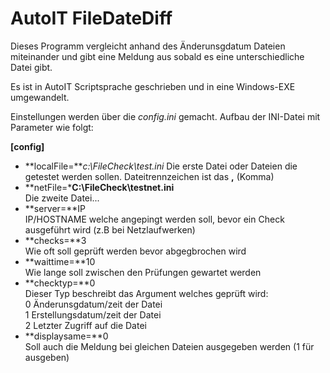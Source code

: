 # AutoIT FileDateDiff
Dieses Programm vergleicht anhand des Änderunsgdatum Dateien miteinander und gibt eine Meldung aus sobald es eine unterschiedliche Datei gibt.

Es ist in AutoIT Scriptsprache geschrieben und in eine Windows-EXE umgewandelt.

Einstellungen werden über die *config.ini* gemacht. Aufbau der INI-Datei mit Parameter wie folgt:

**[config]**

- **localFile=***c:\FileCheck\test.ini* 
  Die erste Datei oder Dateien die getestet werden sollen. Dateitrennzeichen ist das **,** (Komma)
- **netFile=***C:\FileCheck\testnet.ini**  
  Die zweite Datei...
- **server=**IP  
  IP/HOSTNAME welche angepingt werden soll, bevor ein Check ausgeführt wird (z.B bei Netzlaufwerken)
- **checks=**3  
  Wie oft soll geprüft werden bevor abgegbrochen wird
- **waittime=**10  
  Wie lange soll zwischen den Prüfungen gewartet werden
- **checktyp=**0  
  Dieser Typ beschreibt das Argument welches geprüft wird:  
   0   Änderunsgdatum/zeit der Datei  
   1   Erstellungsdatum/zeit der Datei  
   2   Letzter Zugriff auf die Datei  
- **displaysame=**0   
  Soll auch die Meldung bei gleichen Dateien ausgegeben werden (1 für ausgeben)

